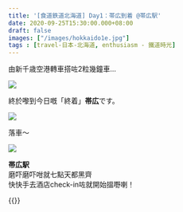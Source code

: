 ```yaml
---
title: '[食道鉄道北海道] Day1：帯広到着 @帯広駅'
date: 2020-09-25T15:30:00.000+08:00
draft: false
images: ["/images/hokkaido1e.jpg"]
tags : [travel-日本-北海道, enthusiasm - 鐵道時光]
---
```


由新千歳空港轉車搭咗2粒幾鐘車...

![](/images/hokkaido1e1.jpg)

終於嚟到今日嘅「終着」**帯広**です。  

![](/images/hokkaido1e2.jpg)

落車～

![](/images/hokkaido1e.jpg)

**帯広駅**  
磨吓磨吓咁就七點天都黑齊  
快快手去酒店check-in咗就開始搵嘢喇！
  
  
{{<hokkaido>}}
